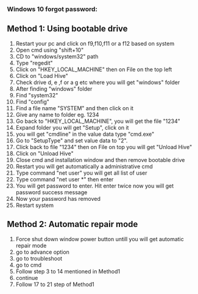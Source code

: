 ### Windows 10 forgot password:

## Method 1: Using bootable drive
 1. Restart your pc and click on f9,f10,f11 or a f12 based on system
 2. Open cmd using "shift+10"
 3. CD to "windows/system32" path
 4. Type "regedit"
 5. Click on "HKEY_LOCAL_MACHINE" then on File on the top left
 6. Click on "Load Hive"
 7. Check drive d, e ,f or a g etc where you will get "windows" folder
 8. After finding "windows" folder
 9. Find "system32"
 11. Find "config"
 12. Find a file name "SYSTEM" and then click on it
 13. Give any name to folder eg. 1234
 14. Go back to "HKEY_LOCAL_MACHINE", you will get the file "1234"
 15. Expand folder you will get "Setup", click on it
 16. you will get "cmdline" in the value data type "cmd.exe"
 17. Go to "SetupType" and set value data to "2".
 13. Click back to file "1234" then on File on top you will get "Unload Hive"
 14. Click on "Unload Hive"
 15. Close cmd and installation window and then remove bootable drive 
 16. Restart you will get automatically a administrative cmd 
 17. Type command  "net user" you will get all list of user
 18. Type command "net user <user name> *" then enter
 19. You will get password to enter. Hit enter twice now you will get password  success message
 20. Now your password has removed
 21. Restart system


 ## Method 2: Automatic repair mode
 1. Force shut down window power button untill you will get automatic repair mode
 2. go to advance option 
 3. go to troubleshoot
 4. go to cmd
 5. Follow step 3 to 14 mentioned in Method1
 6. continue
 7. Follow 17 to 21 step of Method1

